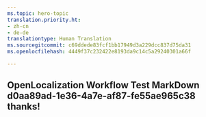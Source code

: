 ```yaml
---
ms.topic: hero-topic
translation.priority.ht:
- zh-cn
- de-de
translationtype: Human Translation
ms.sourcegitcommit: c69ddede83fcf1bb17949d3a229dcc837d75da31
ms.openlocfilehash: 4449f37c232422e8193da9c14c5a29240301a66f

---
```

## OpenLocalization Workflow Test MarkDown d0aa89ad-1e36-4a7e-af87-fe55ae965c38 thanks!



<!--HONumber=Aug16_HO4-->


